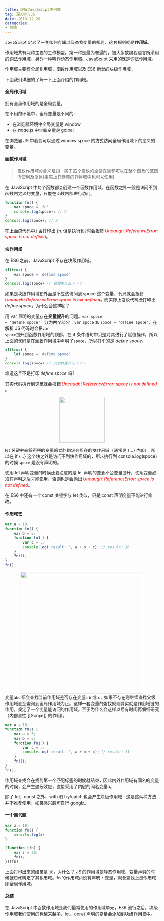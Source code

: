 ```yaml
---
title: 理解JavaScript作用域
tag: 深入学习JS
date: 2018-12-20
categories:
- 前端
---
```


JavaScript 定义了一套如何存储以及查找变量的规则，这套规则就是**作用域**。

作用域共有两种主要的工作模型。第一种是最为普遍的，被大多数编程语言所采用的词法作用域，另外一种叫作动态作用域。JavaScript 采用的就是词法作用域。

作用域主要有全局作用域、函数作用域以及 ES6 新增的块级作用域。
<!-- more -->
下面我们详细的了解一下上面介绍的作用域。

#### 全局作用域
拥有全局作用域的是全局变量。

在不用的环境中，全局变量是不同的:
- 在浏览器环境中全局变量是 window
- 在 Node.js 中全局变量是 golbal

在浏览器 JS 中我们可以通过 window.spoce 的方式访问全局作用域下的定义的变量。
#### 函数作用域
> 函数作用域的含义是指，属于这个函数的全部变量都可以在整个函数的范围内使用及复用(事实上在嵌套的作用域中也可以使用)

在 JavaScript 中每个函数都会创建一个函数作用域。在函数之外一般是访问不到函数内定义的变量，只能在函数内部进行访问。
```javascript
function fn() {
    var spoce = 'fn'
    console.log(spoce); // 1
}
console.log(spoce); // 2
```
在上面的代码中<code>1</code> 会打印出 *fn*,
但是执行到<code>2</code>时会报错 <em style="color: red">Uncaught ReferenceError: spoce is not defined</em>。

#### 块作用域
在 ES6 之前，JavaScript 不存在块级作用域。
```javascript
if(true) {
    var spoce = 'define spoce'
}
console.log(spoce) // 会发生什么？？？
```
如果是块级作用域在外面是不应该访问到 spoce 这个变量，代码就会报错 <em style="color: red">Uncaught ReferenceError: spoce is not defined</em>。而实际上这段代码会打印出 *define spoce*，为什么会这样呢？

用 var 声明的变量存在**变量提升**的问题。<code>var spoce = 'define spoce'</code>，分为两个部分：<code>var spoce</code> 和 <code>spoce = 'define spoce'</code>，在解析 JS 代码时会把<code>var spoce</code>提升到函数作用域的顶部，在 if 条件语句中只是对其进行了赋值操作。所以上面的代码是在函数作用域中声明了<code>spoce</code>，所以打印的是 *define spoce*。

```javascript
if(true) {
    let spoce = 'define spoce'
}
console.log(spoce) // 又会发生什么？？？
```
难道这里不是打印 *define spoce* 吗?

其实代码执行到这里就会报错 <em style="color: red">Uncaught ReferenceError: spoce is not defined</em> 。
<div align=center>
<img width = "150" height = "150" src="https://raw.githubusercontent.com/volcanoliuc/blog/master/images/7e9adf9d26b1a18ffaf7f80129344279.gif"/>
</div>

let 关键字会将声明的变量隐式的绑定在所在的块作用域（通常是 {...} 内部），所以在 if {...} 这个块之外是访问不到块作用域的，所以执行到 console.log(spoce) 的时候 <code>spoce</code> 是没有声明的。

使用 let 声明变量的时候还要注意的是 let 声明的变量不会变量提升，使用变量必须在声明之后才能使用，否则也是会抛出 <em style="color: red">Uncaught ReferenceError: spoce is not defined</em>。

在 ES6 中还有一个 const 关键字与 let 类似，只是 const 声明变量不能进行修改。

#### 作用域链
```javascript
var a = 10;
function fn() {
    var b = 5;
    function fn1() {
        var c = 1;
        console.log('result: ', a + b + c); // result: 16
    }
    fn1();
}
fn();
```
<div align=center>
<img height = "400" src="https://raw.githubusercontent.com/volcanoliuc/blog/master/images/spoce.png"/>
</div>
变量<code>a</code><code>b</code><code>c</code> 都会查找当前作用域是否存在变量<code>a</code> <code>b</code> 或 <code>c</code>，如果不存在则继续查找父级作用域直至查询到全局作用域为止。这样一套变量的查找规则其实就是作用域链的作用，规定了一个变量能访问的作用域。至于为什么会这样以后有时间再细细研究（内部属性 [[Scope]] 的作用）。

```javascript
var a = 10;
function fn() {
    var a = 5;
    var b = 5;
    function fn1() {
        var c = 1;
        console.log('result: ', a + b + c); // result: 11
    }
    fn1();
}
fn();
```
作用域查找会在找到第一个匹配标签的时候就结束，因此内外作用域有同名的变量的时候，会产生遮蔽效应，直接采用了内层的同名变量a。

除了 let、const 之外，with 和 try/catch 也会产生块级作用域，这是这两种方法并不推荐使用，如果感兴趣可自行 google。

#### 一个面试题
```javascript
var z = 10;
function fn() {
    console.log(z)
}

(function (fn) {
    var z = 20;
    fn();
})(fn)
```
上面打印出来的结果是 `10`，为什么？
JS 的作用域是静态作用域，变量声明的时候就已经确定了其作用域。fn 的作用域内没有声明 z 变量，就会查找上层作用域即全局作用域。


#### 总结
在 JavaScript 中函数作用域是我们最常使用的作用域单元，ES6 流行之后，块级作用域我们使用的也越来越多，let、const 声明的变量会添加到块级作用域中。